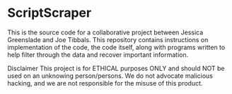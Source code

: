 # ScriptScraper
This is the source code for a collaborative project between Jessica Greenslade and Joe Tibbals. This repository contains instructions on implementation of the code, the code itself, along with programs written to help filter through the data and recover important information.

Disclaimer
This project is for ETHICAL purposes ONLY and should NOT be used on an unknowing person/persons. We do not advocate malicious hacking, and we are not responsible for the misuse of this product.
